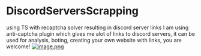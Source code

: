 # DiscordServersScrapping
using TS with recaptcha solver resulting in discord server links
I am using anti-captcha plugin which gives me alot of links to discord servers, it can be used for analysis, boting, creating your own website with links, you are welcome!
[![image.png](https://i.postimg.cc/mrm1KCW7/image.png)](https://postimg.cc/yJSNZJdN)

